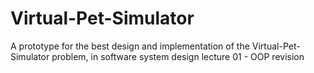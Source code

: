 # Virtual-Pet-Simulator
A prototype for the best design and implementation of the Virtual-Pet-Simulator problem, in software system design lecture 01 - OOP revision
